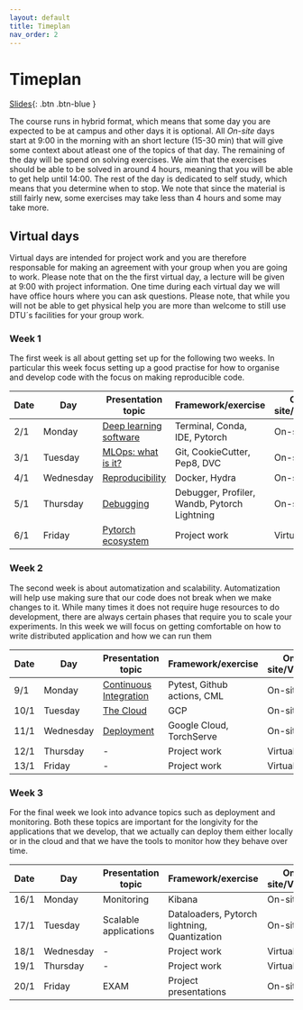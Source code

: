 ```yaml
---
layout: default
title: Timeplan
nav_order: 2
---
```


# Timeplan

[Slides](../slides/Intro%20to%20the%20course.pdf){: .btn .btn-blue }

The course runs in hybrid format, which means that some day you are expected to be at campus and other days
it is optional. All *On-site* days start at 9:00 in the morning with an short lecture (15-30 min) that will
give some context about atleast one of the topics of that day. The remaining of the day will be spend on
solving exercises. We aim that the exercises should be able to be solved in around 4 hours, meaning that
you will be able to get help until 14:00. The rest of the day is dedicated to self study, which means that
you determine when to stop. We note that since the material is still fairly new, some exercises may take
less than 4 hours and some may take more.

## Virtual days

Virtual days are intended for project work and you are therefore responsable for making an agreement with
your group when you are going to work. Please note that on the the first virtual day, a lecture will be given
at 9:00 with project information. One time during each virtual day we will have office hours where you can
ask questions. Please note, that while you will not be able to get physical help you are more than welcome
to still use DTU´s facilities for your group work.

### Week 1

The first week is all about getting set up for the following two weeks. In particular this week focus setting
up a good practise for how to organise and develop code with the focus on making reproducible code.

Date | Day       | Presentation topic                                                 | Framework/exercise                           | On-site/Virtual
-----|-----------|--------------------------------------------------------------------|----------------------------------------------|----------------
2/1  | Monday    | [Deep learning software](../slides/Deep%20Learning%20software.pdf) | Terminal, Conda, IDE, Pytorch                | On-site
3/1  | Tuesday   | [MLOps: what is it?](../slides/What%20is%20MLOps.pdf)              | Git, CookieCutter, Pep8, DVC                 | On-site
4/1  | Wednesday | [Reproducibility](../slides/Reproducibility.pdf)                   | Docker, Hydra                                | On-site
5/1  | Thursday  | [Debugging](../slides/Debugging%20ML%20Code.pdf)                   | Debugger, Profiler, Wandb, Pytorch Lightning | On-site
6/1  | Friday    | [Pytorch ecosystem](../slides/Projects.pdf)                        | Project work                                 | Virtual

### Week 2

The second week is about automatization and scalability. Automatization will help use making sure that our code
does not break when we make changes to it. While many times it does not require huge resources to do development,
there are always certain phases that require you to scale your experiments. In this week we will focus on getting
comfortable on how to write distributed application and how we can run them

Date | Day       | Presentation topic                                              | Framework/exercise          | On-site/Virtual
-----|-----------|-----------------------------------------------------------------|-----------------------------|----------------
9/1  | Monday    | [Continuous Integration](../slides/Continues%20Integration.pdf) | Pytest, Github actions, CML | On-site
10/1 | Tuesday   | [The Cloud](../slides/Cloud%20Intro.pdf)                        | GCP                         | On-site
11/1 | Wednesday | [Deployment](../slides/Deployment.pdf)                          | Google Cloud, TorchServe    | On-site
12/1 | Thursday  | -                                                               | Project work                | Virtual
13/1 | Friday    | -                                                               | Project work                | Virtual

### Week 3

For the final week we look into advance topics such as deployment and monitoring. Both these topics are
important for the longivity for the applications that we develop, that we actually can deploy them either
locally or in the cloud and that we have the tools to monitor how they behave over time.

Date | Day       | Presentation topic                     | Framework/exercise                           | On-site/Virtual
-----|-----------|----------------------------------------|----------------------------------------------|----------------
16/1 | Monday    | Monitoring                             | Kibana                                       | On-site
17/1 | Tuesday   | Scalable applications                  | Dataloaders, Pytorch lightning, Quantization | On-site
18/1 | Wednesday | -                                      | Project work                                 | Virtual
19/1 | Thursday  | -                                      | Project work                                 | Virtual
20/1 | Friday    | EXAM                                   | Project presentations                        | On-site
